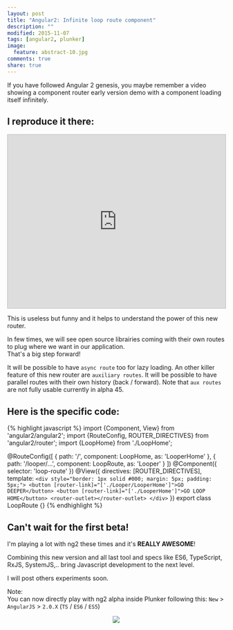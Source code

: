 ```yaml
---
layout: post
title: "Angular2: Infinite loop route component"
description: ""
modified: 2015-11-07
tags: [angular2, plunker]
image:
  feature: abstract-10.jpg
comments: true
share: true  
---
```


If you have followed Angular 2 genesis, you maybe remember a video showing a component router early version demo with a component loading itself infinitely.

## I reproduce it there:

<iframe style="border: 1px solid #bbb;width: 100%; height: 400px" src="http://embed.plnkr.co/SqZ8Z2/?t=run" frameborder="0" allowfullscreen="allowfullscreen">Loading plunk...</iframe>

This is useless but funny and it helps to understand the power of this new router.

In few times, we will see open source librairies coming with their own routes to plug where we want in our application.<br>
That's a big step forward!<br>

It will be possible to have `async route` too for lazy loading.
An other killer feature of this new router are `auxiliary routes`. It will be possible to have parallel routes with their own history (back / forward).
Note that `aux routes` are not fully usable currently in alpha 45.

## Here is the specific code:

{% highlight javascript %}
import {Component, View} from 'angular2/angular2';
import {RouteConfig, ROUTER_DIRECTIVES} from 'angular2/router';
import {LoopHome} from './LoopHome';


@RouteConfig([
    { path: '/', component: LoopHome, as: 'LooperHome' },
    { path: '/looper/...', component: LoopRoute, as: 'Looper' }
])
@Component({
  selector: 'loop-route'
})
@View({
  directives: [ROUTER_DIRECTIVES],
  template: `
    <div style="border: 1px solid #000; margin: 5px; padding: 5px;">
      <button [router-link]="['./Looper/LooperHome']">GO DEEPER</button>
      <button [router-link]="['./LooperHome']">GO LOOP HOME</button>
      <router-outlet></router-outlet>
    </div>
  `
})
export class LoopRoute {}
{% endhighlight %}

## Can't wait for the first beta!

I'm playing a lot with ng2 these times and it's <strong>REALLY AWESOME</strong>!

Combining this new version and all last tool and specs like ES6, TypeScript, RxJS, SystemJS,.. bring Javascript development to the next level.

I will post others experiments soon.

Note:<br>
You can now directly play with ng2 alpha inside Plunker following this:
`New` > `AngularJS` > `2.0.X` (`TS` / `ES6` / `ES5`)

<center>
  <img style="max-width: 300px;" src="{{site.baseurl}}/images/ng2_infinite_loop/plunker-ng2.jpg">
</center>